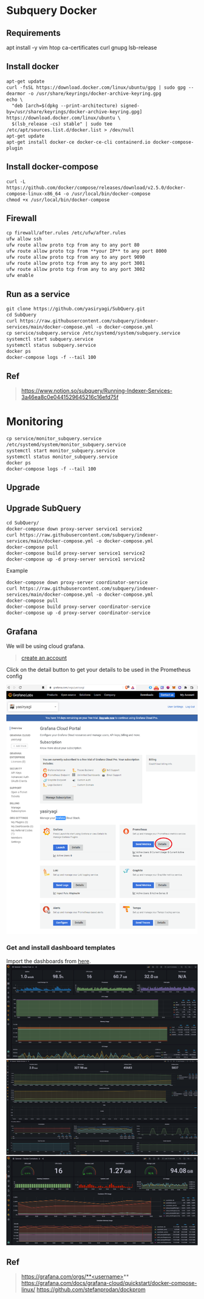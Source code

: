 # Subquery Docker

## Requirements 

apt install -y vim htop ca-certificates curl gnupg lsb-release
 

## Install docker

```
apt-get update
curl -fsSL https://download.docker.com/linux/ubuntu/gpg | sudo gpg --dearmor -o /usr/share/keyrings/docker-archive-keyring.gpg
echo \
  "deb [arch=$(dpkg --print-architecture) signed-by=/usr/share/keyrings/docker-archive-keyring.gpg] https://download.docker.com/linux/ubuntu \
  $(lsb_release -cs) stable" | sudo tee /etc/apt/sources.list.d/docker.list > /dev/null
apt-get update
apt-get install docker-ce docker-ce-cli containerd.io docker-compose-plugin
```

## Install docker-compose
```
curl -L https://github.com/docker/compose/releases/download/v2.5.0/docker-compose-linux-x86_64 -o /usr/local/bin/docker-compose
chmod +x /usr/local/bin/docker-compose
```


## Firewall

```
cp firewall/after.rules /etc/ufw/after.rules
ufw allow ssh
ufw route allow proto tcp from any to any port 80
ufw route allow proto tcp from **your IP** to any port 8000
ufw route allow proto tcp from any to any port 9090
ufw route allow proto tcp from any to any port 3001
ufw route allow proto tcp from any to any port 3002
ufw enable 
```

## Run as a service


```
git clone https://github.com/yasiryagi/SubQuery.git
cd SubQuery
curl https://raw.githubusercontent.com/subquery/indexer-services/main/docker-compose.yml -o docker-compose.yml
cp service/subquery.service /etc/systemd/system/subquery.service
systemctl start subquery.service
systemctl status subquery.service
docker ps
docker-compose logs -f --tail 100
```

## Ref
> https://www.notion.so/subquery/Running-Indexer-Services-3a46ea8c0e0441529645216c16efd75f


# Monitoring 

```
cp service/monitor_subquery.service /etc/systemd/system/monitor_subquery.service
systemctl start monitor_subquery.service
systemctl status monitor_subquery.service
docker ps
docker-compose logs -f --tail 100
```

## Upgrade 

## Upgrade SubQuery

```
cd SubQuery/
docker-compose down proxy-server service1 service2
curl https://raw.githubusercontent.com/subquery/indexer-services/main/docker-compose.yml -o docker-compose.yml
docker-compose pull 
docker-compose build proxy-server service1 service2
docker-compose up -d proxy-server service1 service2
```

Example
``` 
docker-compose down proxy-server coordinator-service
curl https://raw.githubusercontent.com/subquery/indexer-services/main/docker-compose.yml -o docker-compose.yml
docker-compose pull
docker-compose build proxy-server coordinator-service
docker-compose up -d proxy-server coordinator-service
```

## Grafana 

We will be using cloud grafana.
> [create an account](https://grafana.com/)


Click on the detail button to get your details to be used in the Prometheus config

![grafana](./monitoring/images/1.PNG)

### Get and install dashboard templates 


Import the dashboards from [here](./monitoring/dashboard).
![Docker host](./monitoring/images/2_1.PNG)
![Docker Serivces](./monitoring/images/2_2.PNG)
![Docker containers](./monitoring/images/2_3.PNG)


## Ref
> https://grafana.com/orgs/**<username>**
> https://grafana.com/docs/grafana-cloud/quickstart/docker-compose-linux/
> https://github.com/stefanprodan/dockprom



